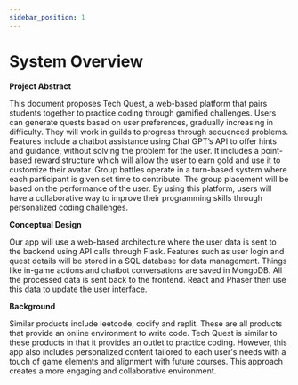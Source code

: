 ```yaml
---
sidebar_position: 1
---
```


# System Overview

**Project Abstract**

This document proposes Tech Quest, a web-based platform that pairs students together to practice coding through gamified challenges. Users can generate quests based on user preferences, gradually increasing in difficulty. They will work in guilds to progress through sequenced problems. Features include a chatbot assistance using Chat GPT’s API to offer hints and guidance, without solving the problem for the user. It includes a point-based reward structure which will allow the user to earn gold and use it to customize their avatar. Group battles operate in a turn-based system where each participant is given set time to contribute. The group placement will be based on the performance of the user. By using this platform, users will have a collaborative way to improve their programming skills through personalized coding challenges. 


**Conceptual Design**

Our app will use a web-based architecture where the user data is sent to the backend using API calls through Flask. Features such as user login and quest details will be stored in a SQL database for data management. Things like in-game actions and chatbot conversations are saved in MongoDB. All the processed data is sent back to the frontend. React and Phaser then use this data to update the user interface. 


**Background**

Similar products include leetcode, codify and replit. These are all products that provide an online environment to write code. Tech Quest is similar to these products in that it provides an outlet to practice coding. However, this app also includes personalized content tailored to each user's needs with a touch of game elements and alignment with future courses. This approach creates a more engaging and collaborative environment. 

 

